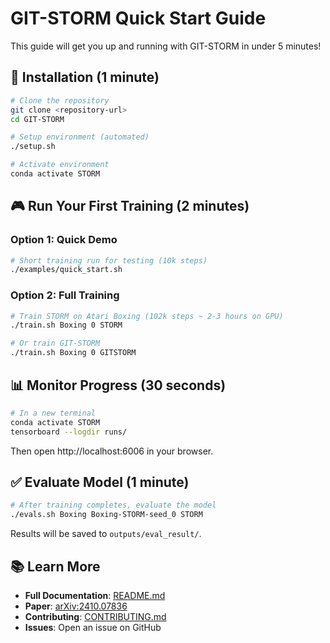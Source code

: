 # GIT-STORM Quick Start Guide

This guide will get you up and running with GIT-STORM in under 5 minutes!

## 🚀 Installation (1 minute)

```bash
# Clone the repository
git clone <repository-url>
cd GIT-STORM

# Setup environment (automated)
./setup.sh

# Activate environment
conda activate STORM
```

## 🎮 Run Your First Training (2 minutes)

### Option 1: Quick Demo
```bash
# Short training run for testing (10k steps)
./examples/quick_start.sh
```

### Option 2: Full Training
```bash
# Train STORM on Atari Boxing (102k steps ~ 2-3 hours on GPU)
./train.sh Boxing 0 STORM

# Or train GIT-STORM
./train.sh Boxing 0 GITSTORM
```

## 📊 Monitor Progress (30 seconds)

```bash
# In a new terminal
conda activate STORM
tensorboard --logdir runs/
```

Then open http://localhost:6006 in your browser.

## ✅ Evaluate Model (1 minute)

```bash
# After training completes, evaluate the model
./evals.sh Boxing Boxing-STORM-seed_0 STORM
```

Results will be saved to `outputs/eval_result/`.

## 📚 Learn More

- **Full Documentation**: [README.md](README.md)
- **Paper**: [arXiv:2410.07836](https://arxiv.org/abs/2410.07836)
- **Contributing**: [CONTRIBUTING.md](CONTRIBUTING.md)
- **Issues**: Open an issue on GitHub



